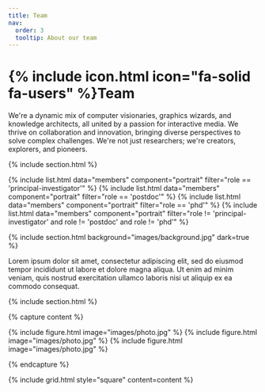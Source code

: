 ```yaml
---
title: Team
nav:
  order: 3
  tooltip: About our team
---
```


# {% include icon.html icon="fa-solid fa-users" %}Team

We're a dynamic mix of computer visionaries, graphics wizards, and knowledge architects, all united by a passion for interactive media. We thrive on collaboration and innovation, bringing diverse perspectives to solve complex challenges. We're not just researchers; we're creators, explorers, and pioneers.

{% include section.html %}

{% include list.html data="members" component="portrait" filter="role == 'principal-investigator'" %}
{% include list.html data="members" component="portrait" filter="role == 'postdoc'" %}
{% include list.html data="members" component="portrait" filter="role == 'phd'" %}
{% include list.html data="members" component="portrait" filter="role != 'principal-investigator' and role != 'postdoc' and role != 'phd'" %}

{% include section.html background="images/background.jpg" dark=true %}

Lorem ipsum dolor sit amet, consectetur adipiscing elit, sed do eiusmod tempor
incididunt ut labore et dolore magna aliqua. Ut enim ad minim veniam, quis
nostrud exercitation ullamco laboris nisi ut aliquip ex ea commodo consequat.

{% include section.html %}

{% capture content %}

{% include figure.html image="images/photo.jpg" %}
{% include figure.html image="images/photo.jpg" %}
{% include figure.html image="images/photo.jpg" %}

{% endcapture %}

{% include grid.html style="square" content=content %}
